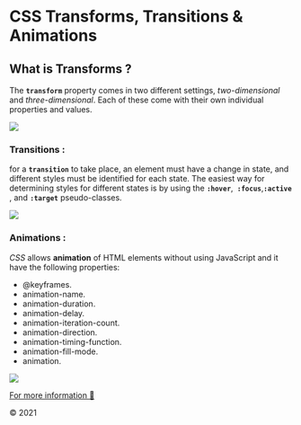 # CSS Transforms, Transitions & Animations

## What is Transforms ?

The **`transform`** property comes in two different settings, _two-dimensional_ and _three-dimensional_. Each of these come with their own individual properties and values.

![](https://tipsmake.com/data/images/3d-transform-in-css-picture-1-jtznOkrOW.jpg)

### Transitions :

for a **`transition`** to take place, an element must have a change in state, and different styles must be identified for each state. The easiest way for determining styles for different states is by using the **`:hover`**,**` :focus`**,**`:active`** , and **`:target`** pseudo-classes.

![](https://developer.mozilla.org/en-US/docs/Web/CSS/CSS_Transitions/Using_CSS_transitions/transitionsprinciple.png)

### Animations :

_CSS_ allows **animation** of HTML elements without using JavaScript and it have the following properties:

- @keyframes.
- animation-name.
- animation-duration.
- animation-delay.
- animation-iteration-count.
- animation-direction.
- animation-timing-function.
- animation-fill-mode.
- animation.

![](https://www.bypeople.com/wp-content/uploads/2019/01/css-animation-101-featured.jpg)

[For more information 🙂](https://www.w3schools.com/css/css3_animations.asp)

&copy; 2021
